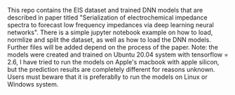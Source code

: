 This repo contains the EIS dataset and trained DNN models that are described in paper titled "Serialization of electrochemical impedance spectra to forecast low frequency impedances via deep learning neural networks".
There is a simple jupyter notebook example on how to load, normlize and split the dataset, as well as how to load the DNN models.
Further files will be added depend on the process of the paper.
Note: the models were created and trained on Ubuntu 20.04 system with tensorflow = 2.6, I have tried to run the models on Apple's macbook with apple silicon, but the prediction results are completely different for reasons unknown. Users must beware that it is preferablly to run the models on Linux or Windows system.
